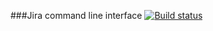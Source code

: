 ###Jira command line interface
[![Build status](https://ci.appveyor.com/api/projects/status/nfv0esrcjjbvdwd5?svg=true)](https://ci.appveyor.com/project/heXelium/jiracli)
